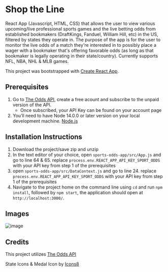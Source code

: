 # Shop the Line

React App (Javascript, HTML, CSS) that allows the user to view various upcoming/live professional sports games and the live betting odds from established bookmakers (DraftKings, Fanduel, William Hill, etc) in the US, filtered by states they operate in. The purpose of the app is for the user to monitor the live odds of a match they're interested in to possibly place a wager with a bookmaker that's offering favorable odds (as long as that bookmaker is legally operating in their state/country). Currently supports NFL, NBA, NHL & MLB games.

This project was bootstrapped with [Create React App](https://github.com/facebook/create-react-app).

## Prerequisites

1. Go to [The Odds API](https://the-odds-api.com/), create a free acount and subscribe to the unpaid version of the API.
   - Once subscribed, your API Key can be found on your account page
2. You’ll need to have Node 14.0.0 or later version on your local development machine. [Node.js](https://nodejs.org/en/download/)

## Installation Instructions

1. Download the project/save zip and unzip
2. In the text editor of your choice, open `sports-odds-app/src/App.js` and go to line 64 & 65. replace `process.env.REACT_APP_API_KEY_SPORT_ODDS` with your API key from step 1 of the prerequisites
3. open `sports-odds-app/src/DataContext.js` and go to line 24. replace `process.env.REACT_APP_API_KEY_SPORT_ODDS` with your API key from step 1 of the prerequisites
4. Navigate to the project home on the command line using `cd` and run `npm install`, followed by `npm start`, the application should open at `http://localhost:3000/`.

## Images

![image](https://github.com/clarket33/shop-the-line/assets/43187188/c6ab47d7-f405-4d5c-8300-5220c0c7213c)

## Credits

This project utilizes [The Odds API](https://the-odds-api.com/)

State Icons & Medal Icon by [Icons8](https://icons8.com)



